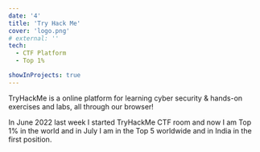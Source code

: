 ```yaml
---
date: '4'
title: 'Try Hack Me'
cover: 'logo.png'
# external: ''
tech:
  - CTF Platform 
  - Top 1%

showInProjects: true
---
```


TryHackMe is a online platform for learning cyber security & hands-on exercises and labs, all through our browser!

In June 2022 last week I started TryHackMe CTF room and now I am Top 1% in the world and in July I am in the Top 5 worldwide and in India in the first position. 